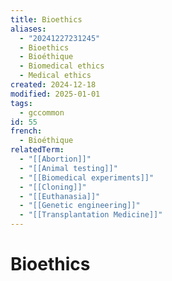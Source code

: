 ```yaml
---
title: Bioethics
aliases:
  - "20241227231245"
  - Bioethics
  - Bioéthique
  - Biomedical ethics
  - Medical ethics
created: 2024-12-18
modified: 2025-01-01
tags:
  - gccommon
id: 55
french:
  - Bioéthique
relatedTerm:
  - "[[Abortion]]"
  - "[[Animal testing]]"
  - "[[Biomedical experiments]]"
  - "[[Cloning]]"
  - "[[Euthanasia]]"
  - "[[Genetic engineering]]"
  - "[[Transplantation Medicine]]"
---
```

# Bioethics
